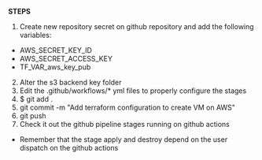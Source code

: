 **STEPS**
1. Create new repository secret on github repository and add the following variables:
- AWS_SECRET_KEY_ID
- AWS_SECRET_ACCESS_KEY
- TF_VAR_aws_key_pub
2. Alter the s3 backend key folder
3. Edit the .github/workflows/* yml files to properly configure the stages
4. $ git add .
5. git commit -m "Add terraform configuration to create VM on AWS"
6. git push
7. Check it out the github pipeline stages running on github actions
- Remember that the stage apply and destroy depend on the user dispatch on the github actions